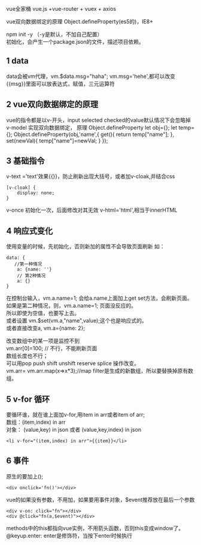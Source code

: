 vue全家桶 vue.js +vue-router + vuex + axios  

vue双向数据绑定的原理 Object.defineProperty(es5的)，IE8+  

npm init -y （-y是默认，不加自己配置）  
初始化，会产生一个package.json的文件，描述项目依赖。  
## 1 data
data会被vm代理，vm.$data.msg="haha";  vm.msg='hehe',都可以改变
{{msg}}里面可以放表达式，赋值，三元运算符
## 2 vue双向数据绑定的原理
vue的指令都是以v-开头，input selected checked的value默认情况下会忽略掉
v-model 实现双向数据绑定，
原理 Object.defineProperty
let obj={};
let temp={};
Object.defineProperty(obj,'name',{
	get(){
		return temp["name"];
	},
	set(newVal){
		temp["name"]=newVal;
	}
});
## 3 基础指令
v-text ='text'效果{{}}，防止刷新出现大括号，或者加v-cloak,并结合css  
```
[v-cloak] {
    display: none;
}
```
v-once 初始化一次，后面修改对其无效
v-html='html',相当于innerHTML

## 4 响应式变化
使用变量的时候，先初始化，否则新加的属性不会导致页面刷新
如：
```
data: {
   //第一种情况
	a: {name: ''}
	// 第2种情况
	a: {}
}
```
在控制台输入，vm.a.name=1; 会给a.name上面加上get set方法，会刷新页面。 
如果是第二种情况，则，vm.a.name=1; 页面没反应的。  
所以即使为空值，也要写上去。  
或者设置 vm.$set(vm.a,"name",value);这个也是响应式的。  
或者直接改变a, vm.a={name: 2};  

改变数组中的某一项是监控不到  
vm.arr[0]=100; // 不行，不能刷新页面  
数组长度也不行；  
可以用pop push shift unshift reserve splice 操作改变。  
vm.arr= vm.arr.map(x=>x*3);//map filter是生成的新数组，所以要替换掉原有数组。  

## 5  v-for 循环
要循环谁，就在谁上面加v-for,用item in arr或者item of arr;    
数组：(item,index) in arr  
对象： (value,key) in json 或者 (value,key,index) in json  
```
<li v-for="(item,index) in arr">{{item}}</li>
```

## 6 事件
原生的要加上();  
```
<div onclick='fn()'></div>  
```
vue的如果没有参数，不用加，如果要用事件对象，$event推荐放在最后一个参数  
```
<div v-on: click="fn"></div>  
<div @click="fn(a,$event)"></div> 
```
methods中的this都指向vue实例，不用箭头函数，否则this变成window了。   
@keyup.enter: enter是修饰符，当按下enter时候执行  
